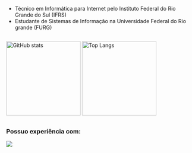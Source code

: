 * Técnico em Informática para Internet pelo Instituto Federal do Rio Grande do Sul (IFRS)
* Estudante de Sistemas de Informação na Universidade Federal do Rio grande (FURG)

##

<div>
  <img alt="GitHub stats" src="https://github-readme-stats.vercel.app/api?username=GuilhermeTavares4&show_icons=true&theme=merko&include_all_commits=true&count_private=true&rank_icon=github&hide_border=true&card_width=400" height="200px">
  <img alt="Top Langs" src="https://github-readme-stats.vercel.app/api/top-langs/?username=GuilhermeTavares4&layout=compact&theme=merko&hide_border=true" height="200px">
</div>

##

### Possuo experiência com:
[![](https://skillicons.dev/icons?i=html,css,js,php,python,postgres,mysql)](https://skillicons.dev)
